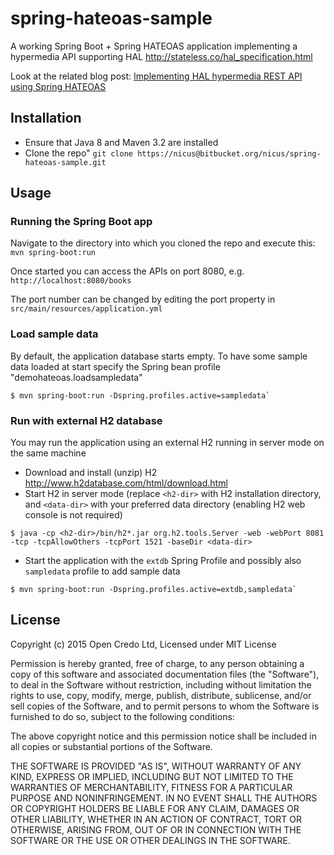 # spring-hateoas-sample

A working Spring Boot + Spring HATEOAS application implementing a hypermedia API supporting HAL <http://stateless.co/hal_specification.html>

Look at the related blog post: [Implementing HAL hypermedia REST API using Spring HATEOAS](https://opencredo.com/hal-hypermedia-api-spring-hateoas/)

## Installation
* Ensure that Java 8 and Maven 3.2 are installed
* Clone the repo"
    `git clone https://nicus@bitbucket.org/nicus/spring-hateoas-sample.git`
    
## Usage
### Running the Spring Boot app
Navigate to the directory into which you cloned the repo and execute this:
  `mvn spring-boot:run`    
  
Once started you can access the APIs on port 8080, e.g.
  `http://localhost:8080/books`  
  
The port number can be changed by editing the port property in `src/main/resources/application.yml`  
  
### Load sample data
By default, the application database starts empty. To have some sample data loaded at start specify the Spring bean profile "demohateoas.loadsampledata"
```
$ mvn spring-boot:run -Dspring.profiles.active=sampledata`
```

### Run with external H2 database

You may run the application using an external H2 running in server mode on the same machine

- Download and install (unzip) H2 http://www.h2database.com/html/download.html
- Start H2 in server mode (replace `<h2-dir>` with H2 installation directory, and `<data-dir>` with your preferred data directory (enabling H2 web console is not required)
```
$ java -cp <h2-dir>/bin/h2*.jar org.h2.tools.Server -web -webPort 8081 -tcp -tcpAllowOthers -tcpPort 1521 -baseDir <data-dir>
```
- Start the application with the `extdb` Spring Profile and possibly also `sampledata` profile to add sample data
```
$ mvn spring-boot:run -Dspring.profiles.active=extdb,sampledata`
```

## License

Copyright (c) 2015 Open Credo Ltd, Licensed under MIT License 

Permission is hereby granted, free of charge, to any person obtaining a copy
of this software and associated documentation files (the "Software"), to deal
in the Software without restriction, including without limitation the rights
to use, copy, modify, merge, publish, distribute, sublicense, and/or sell
copies of the Software, and to permit persons to whom the Software is
furnished to do so, subject to the following conditions:

The above copyright notice and this permission notice shall be included in
all copies or substantial portions of the Software.

THE SOFTWARE IS PROVIDED "AS IS", WITHOUT WARRANTY OF ANY KIND, EXPRESS OR
IMPLIED, INCLUDING BUT NOT LIMITED TO THE WARRANTIES OF MERCHANTABILITY,
FITNESS FOR A PARTICULAR PURPOSE AND NONINFRINGEMENT. IN NO EVENT SHALL THE
AUTHORS OR COPYRIGHT HOLDERS BE LIABLE FOR ANY CLAIM, DAMAGES OR OTHER
LIABILITY, WHETHER IN AN ACTION OF CONTRACT, TORT OR OTHERWISE, ARISING FROM,
OUT OF OR IN CONNECTION WITH THE SOFTWARE OR THE USE OR OTHER DEALINGS IN
THE SOFTWARE.
